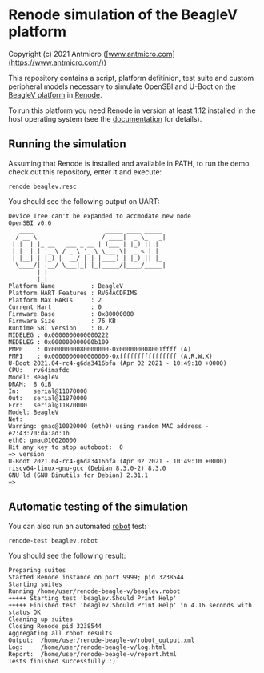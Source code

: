 # Renode simulation of the BeagleV platform

Copyright (c) 2021 Antmicro ([www.antmicro.com](https://www.antmicro.com/))

This repository contains a script, platform defitinion, test suite and custom peripheral models necessary to simulate OpenSBI and U-Boot on [the BeagleV platform](https://beaglev.seeed.cc) in [Renode](https://renode.io).

To run this platform you need Renode in version at least 1.12 installed in the host operating system (see the [documentation](https://docs.renode.io/en/latest/introduction/installing.html) for details).

## Running the simulation

Assuming that Renode is installed and available in PATH, to run the demo check out this repository, enter it and execute:

    renode beaglev.resc

You should see the following output on UART:

```
Device Tree can't be expanded to accmodate new node
OpenSBI v0.6
   ____                    _____ ____ _____
  / __ \                  / ____|  _ \_   _|
 | |  | |_ __   ___ _ __ | (___ | |_) || |
 | |  | | '_ \ / _ \ '_ \ \___ \|  _ < | |
 | |__| | |_) |  __/ | | |____) | |_) || |_
  \____/| .__/ \___|_| |_|_____/|____/_____|
        | |
        |_|
Platform Name          : BeagleV
Platform HART Features : RV64ACDFIMS
Platform Max HARTs     : 2
Current Hart           : 0
Firmware Base          : 0x80000000
Firmware Size          : 76 KB
Runtime SBI Version    : 0.2
MIDELEG : 0x0000000000000222
MEDELEG : 0x000000000000b109
PMP0    : 0x0000000080000000-0x000000008001ffff (A)
PMP1    : 0x0000000000000000-0xffffffffffffffff (A,R,W,X)
U-Boot 2021.04-rc4-g6da3416bfa (Apr 02 2021 - 10:49:10 +0000)
CPU:   rv64imafdc
Model: BeagleV
DRAM:  8 GiB
In:    serial@11870000
Out:   serial@11870000
Err:   serial@11870000
Model: BeagleV
Net:   
Warning: gmac@10020000 (eth0) using random MAC address - e2:43:70:da:ad:1b
eth0: gmac@10020000
Hit any key to stop autoboot:  0 
=> version
U-Boot 2021.04-rc4-g6da3416bfa (Apr 02 2021 - 10:49:10 +0000)
riscv64-linux-gnu-gcc (Debian 8.3.0-2) 8.3.0
GNU ld (GNU Binutils for Debian) 2.31.1
=> 
```

## Automatic testing of the simulation

You can also run an automated [robot](https://robotframework.org/) test:

    renode-test beaglev.robot
   
You should see the following result:
    
    Preparing suites
    Started Renode instance on port 9999; pid 3238544
    Starting suites
    Running /home/user/renode-beagle-v/beaglev.robot
    +++++ Starting test 'beaglev.Should Print Help'
    +++++ Finished test 'beaglev.Should Print Help' in 4.16 seconds with status OK
    Cleaning up suites
    Closing Renode pid 3238544
    Aggregating all robot results
    Output:  /home/user/renode-beagle-v/robot_output.xml
    Log:     /home/user/renode-beagle-v/log.html
    Report:  /home/user/renode-beagle-v/report.html
    Tests finished successfully :)
    
